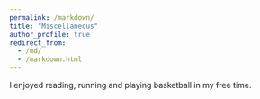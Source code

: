 ```yaml
---
permalink: /markdown/
title: "Miscellaneous"
author_profile: true
redirect_from: 
  - /md/
  - /markdown.html
---
```


I enjoyed reading, running and playing basketball in my free time.

